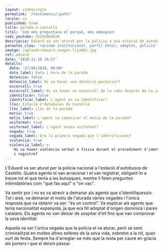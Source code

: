 ```yaml
---
layout: videosingle
permalink: '/testimonis/:path/'
locale: ca
published: true
title: parada-a-castello
titol: 'Com més preguntava el perquè, més embogien'
codi_youtube: Zb1RiNmXExM
descripcio: Eduard va ser aturat per la policia a una estació de autobusos
paraules_clau: 'racisme institucional, perfil ètnic, adoptat, policia'
imatge: /uploads/eduard.imagen-fija001.jpg
ref: eduard
date: '2018-11-26 10:17'
detalls:
  data: '27/04/2018, 09:00'
  data_label: Data i hora de la parada
  detencio: false
  detencio_label: Hi va haver una detenció posterior?
  escorcoll: true
  escorcoll_label: Hi va haver un escorcoll de la roba després de la identificació?
  identificar: false
  identificar_label: L'agent es va identificar?
  lloc: Estació d'Autobusos de Castelló
  lloc_label: Lloc de la parada
  motiu: true
  motiu_label: L'agent va comunicar el motiu de la parada?
  uniformat: true
  uniformat_label: L'agent anava uniformat?
  vegada: true
  vegada_label: Era la primera vegada que l'identificaven?
  violencia: true
  violencia_label: >-
    Hi va haver violència verbal o física durant el procediment d'identificació
    i registre?
---
```

L'Eduard va ser aturat per la policia nacional a l'estació d'autobusos de Castelló. Quatre agents el van arraconar i el van registrar, obligant-lo a treure tot el que tenia a les butxaques, mentre li feien preguntes intimidatòries com "què fas aquí" o "on vas". 

Va sentir por i no es va atrevir a demanar als agents que s'identifiquessin. Tot i això, va demanar el motiu de l'aturada vàries vegades i l'única resposta que va obtenir va ser: "és un control". Va explicar als agents que tenia nacionalitat espanyola, ja que era fill adoptat d'origen dominicà i pares catalans. Els agents no van deixar de sospitar d'ell fins que van comprovar la seva identitat. 

Aquella va ser l'única vegada que la policia el va aturar, però se sent criminalitzat en moltes altres esferes de la seva vida, sobretot a la nit, quan surt de festa. Sempre ha d'arreglar-se més que la resta per caure en gràcia als porters i que el deixin passar.
